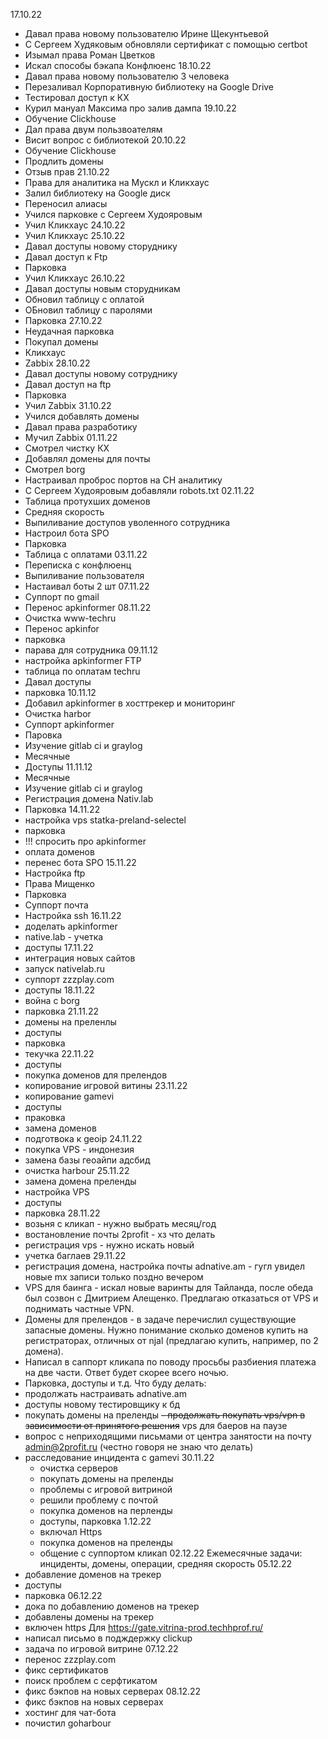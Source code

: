 17.10.22
- Давал права новому пользователю Ирине Щекунтьевой
- С Сергеем Худяковым обновляли сертификат с помощью certbot
- Изымал права Роман Цветков
- Искал способы бэкапа Конфлюенс
18.10.22
- Давал права новому пользователю 3 человека
- Перезаливал Корпоративную библиотеку на Google Drive
- Тестировал доступ к КХ
- Курил мануал Максима про залив дампа
19.10.22
- Обучение Clickhouse
- Дал права двум пользвоателям
- Висит вопрос с библиотекой
20.10.22
- Обучение Clickhouse
- Продлить домены
- Отзыв прав
21.10.22
- Права для аналитика на Мускл и Кликхаус
- Залил библиотеку на Google диск
- Переносил алиасы
- Учился парковке с Сергеем Худояровым
- Учил Кликхаус
24.10.22
- Учил Кликхаус
25.10.22
- Давал доступы новому сторуднику
- Давал доступ к Ftp
- Парковка
- Учил Кликхаус
26.10.22
- Давал доступы новым сторудникам
- Обновил таблицу с оплатой
- ОБновил таблицу с паролями
- Парковка
27.10.22
- Неудачная парковка
- Покупал домены
- Кликхаус
- Zabbix
28.10.22
- Давал доступы новому сотруднику
- Давал доступ на ftp
- Парковка
- Учил Zabbix
31.10.22
- Учился добавлять домены
- Давал права разработику
- Мучил Zabbix
01.11.22
- Смотрел чистку КХ 
- Добавлял домены для почты
- Смотрел borg
- Настраивал проброс портов на CH аналитику
- С Сергеем Худояровым добавляли robots.txt 
02.11.22
- Таблица протухших доменов
- Средняя скорость
- Выпиливание доступов уволенного сотрудника
- Настроил бота SPO
- Парковка 
- Таблица с оплатами
03.11.22
- Переписка с конфлюенц
- Выпиливание пользователя
- Настаивал боты 2 шт
07.11.22
- Суппорт по gmail
- Перенос apkinformer
08.11.22
- Очистка www-techru
- Перенос apkinfor  
- парковка
- парава для сотрудника
09.11.12
- настройка apkinformer  FTP 
- таблица по оплатам techru
- Давал доступы
- парковка
10.11.12
- Добавил apkinformer в хосттрекер и мониторинг
- Очистка harbor
- Суппорт apkinformer
- Паровка
- Изучение gitlab ci и graylog
- Месячные
- Доступы
11.11.12
- Месячные
- Изучение gitlab ci и graylog
- Регистрация домена Nativ.lab
- Парковка
14.11.22
- настройка vps statka-preland-selectel
- парковка
- !!! спросить про apkinformer
- оплата доменов
- перенес бота SPO
15.11.22
- Настройка ftp
- Права Мищенко
- Парковка
- Суппорт почта 
- Настройка ssh
16.11.22
- доделать apkinformer
- native.lab - учетка
- доступы 
17.11.22
- интеграция новых сайтов 
- запуск nativelab.ru
- суппорт zzzplay.com
- доступы
18.11.22
- война с borg
- парковка
21.11.22
- домены на преленлы
- доступы
- парковка 
- текучка
22.11.22
- доступы
- покупка доменов для прелендов
- копирование игровой витины
23.11.22
- копирование gamevi
- доступы 
- праковка
- замена доменов
- подготвока к geoip
24.11.22
- покупка VPS - индонезия
- замена базы геоайпи адсбид
- очистка harbour
25.11.22
- замена домена преленды
- настройка VPS
- доступы 
- парковка
28.11.22
- возьня с кликап - нужно выбрать месяц/год
- востановление почты 2profit - хз что делать
- регистрация vps - нужно искать новый
- учетка баглаев
  29.11.22
- регистрация домена, настройка почты adnative.am - гугл увидел новые mx записи только поздно вечером
- VPS для баинга - искал новые варинты для Тайланда, после обеда был созвон с Дмитрием Алещенко. Предлагаю отказаться от VPS и поднимать частные VPN. 
- Домены для прелендов - в задаче перечислил существующие запасные домены. Нужно понимание сколько доменов купить на регистраторах, отличных от njal (предлагаю купить, например, по 2 домена).
- Написал в саппорт кликапа по поводу просьбы разбиения платежа на две части. Ответ будет скорее всего ночью.
- Парковка, доступы и т.д.
Что буду делать:
- продолжать настраивать adnative.am
- доступы новому тестировщику к бд
- покупать домены на преленды
~~- продолжать покупать vps/vpn в зависимости от принятого решения~~ vps для баеров на паузе
- вопрос с неприходящими письмами от центра занятости на почту admin@2profit.ru (честно говоря не знаю что делать)
- расследование инцидента с gamevi
  30.11.22
  - очистка серверов
  - покупать домены на преленды
  - проблемы с игровой витриной
  - решили проблему с почтой
  - покупка доменов на перленды
  - доступы, парковка
  1.12.22
  - включал Https
  - покупка доменов на преленды
  - общение с суппортом кликап
   02.12.22
  Ежемесячные задачи: инциденты, домены, операции, средняя скорость
05.12.22
- добавление доменов на трекер
- доступы 
- парковка
06.12.22
- дока по добавлению доменов на трекер
- добавлены домены на трекер
- включен https Для https://gate.vitrina-prod.techhprof.ru/
- написал письмо в подждержку clickup
- задача по игровой витрине
07.12.22
- перенос zzzplay.com
- фикс сертификатов
- поиск проблем с серфтикатом
- фикс бэкпов на новых серверах
08.12.22
- фикс бэкпов на новых серверах
- хостинг для чат-бота
- почистил goharbour